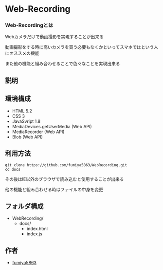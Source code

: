 # Web-Recording
### Web-Recordingとは

Webカメラだけで動画撮影を実現することが出来る

動画撮影をする時に高いカメラを買う必要もなくかといってスマホではという人にオススメの機能

また他の機能と組み合わせることで色々なことを実現出来る

## 説明

## 環境構成

* HTML 5.2
* CSS 3
* JavaSvript 1.8
* MediaDevices.getUserMedia (Web API)
* MediaRecorder (Web API)
* Blob (Web API)

## 利用方法

```
git clone https://github.com/fumiya5863/WebRecording.git
cd docs
```
その後はIE以外のブラウザで読み込むと使用することが出来る

他の機能と組み合わせる時はファイルの中身を変更

## フォルダ構成
- WebRecording/
    - docs/
        - index.html
        - index.js

## 作者

* [fumiya5863](https://github.com/fumiya5863)
